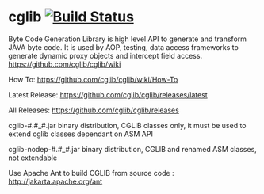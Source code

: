 cglib [![Build Status](https://travis-ci.org/cglib/cglib.svg?branch=master)](https://travis-ci.org/cglib/cglib)
================

Byte Code Generation Library is high level API to generate and transform JAVA byte code.
It is used by AOP, testing, data access frameworks to generate dynamic proxy objects and intercept field access.
https://github.com/cglib/cglib/wiki

How To: https://github.com/cglib/cglib/wiki/How-To

Latest Release: https://github.com/cglib/cglib/releases/latest

All Releases: https://github.com/cglib/cglib/releases

cglib-#.#_#.jar             binary distribution, CGLIB classes only, 
it must be used to extend cglib classes dependant on ASM API 

cglib-nodep-#.#_#.jar       binary distribution, CGLIB and renamed ASM classes, 
not extendable 

Use Apache Ant to build CGLIB from source code : http://jakarta.apache.org/ant
